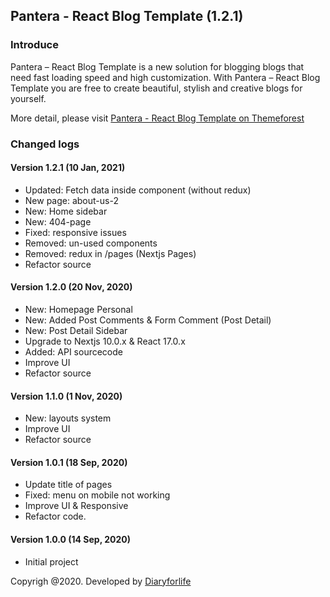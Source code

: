 ## Pantera - React Blog Template (1.2.1)
### Introduce

Pantera – React Blog Template is a new solution for blogging blogs that need fast loading speed and high customization. With Pantera – React Blog Template you are free to create beautiful, stylish and creative blogs for yourself.

More detail, please visit [Pantera - React Blog Template on Themeforest](https://themeforest.net/item/pantera-react-blog-template/28441905)

### Changed logs

#### Version 1.2.1 (10 Jan, 2021)
* Updated: Fetch data inside component (without redux)
* New page: about-us-2
* New: Home sidebar
* New: 404-page 
* Fixed: responsive issues
* Removed: un-used components
* Removed: redux in /pages (Nextjs Pages)
* Refactor source

#### Version 1.2.0 (20 Nov, 2020)
* New: Homepage Personal
* New: Added Post Comments & Form Comment (Post Detail)
* New: Post Detail Sidebar
* Upgrade to Nextjs 10.0.x & React 17.0.x
* Added: API sourcecode
* Improve UI
* Refactor source

#### Version 1.1.0 (1 Nov, 2020)
* New: layouts system
* Improve UI
* Refactor source

#### Version 1.0.1 (18 Sep, 2020)
* Update title of pages
* Fixed: menu on mobile not working
* Improve UI & Responsive
* Refactor code.

#### Version 1.0.0 (14 Sep, 2020)
* Initial project

Copyrigh @2020. Developed by [Diaryforlife](https://themeforest.net/user/diaryforlife)
